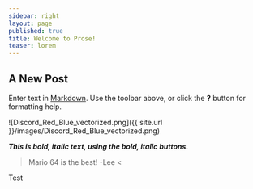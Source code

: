 ```yaml
---
sidebar: right
layout: page
published: true
title: Welcome to Prose!
teaser: lorem
---
```

###

## A New Post

Enter text in [Markdown](http://daringfireball.net/projects/markdown/). Use the toolbar above, or click the **?** button for formatting help.

![Discord_Red_Blue_vectorized.png]({{ site.url }}/images/Discord_Red_Blue_vectorized.png)

**_This is bold, italic text, using the bold, italic buttons._**

> Mario 64 is the best! -Lee < 

Test
